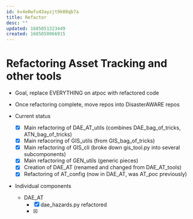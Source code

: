 ```yaml
---
id: kv4e0wfu43ayzjt9k08qb7a
title: Refactor
desc: ""
updated: 1685051323449
created: 1685050966915
---
```


# Refactoring Asset Tracking and other tools

- Goal, replace EVERYTHING on atpoc with refactored code
- Once refactoring complete, move repos into DisasterAWARE repos
- Current status

  - [x] Main refactoring of DAE_AT_utils (combines DAE_bag_of_tricks, ATN_bag_of_tricks)
  - [x] Main refacoring of GIS_utils (from GIS_bag_of_tricks)
  - [x] Main refactoring of GIS_cli (broke down gis_tool.py into several subcomponents)
  - [x] Main refactoring of GEN_utils (generic pieces)
  - [x] Creation of DAE_AT (renamed and changed from DAE_AT_tools)
  - [x] Refactoring of AT_config (now in DAE_AT, was AT_poc previously)

- Individual components
  - DAE_AT
    - [x] dae_hazards.py refactored
    - [x]
